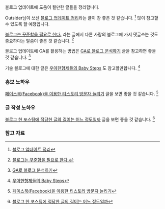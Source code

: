 블로그 업데이트에 도움이 될만한 글들을 정리합니다. 

Outsider님이 쓰신 [블로그 업데이트 정리](https://blog.outsider.ne.kr/1219)라는 글이 참 좋은 것 같습니다. [^outsider-1219] 많이 참고할 수 있도록 할 예정입니다. 

[블로그는 꾸준함을 필요로 한다.](http://sophistjin.tistory.com/748) 라는 글에서 다른 사람의 블로그에 가서 댓글쓰는 것도 중요하다는 말씀이 좋은 것 같습니다. [^sophistjin-748]

블로그 업데이트에 GA를 활용하는 방법은 [GA로 블로그 분석하기](http://www.boxnwhis.kr/2015/03/18/analyzing_blog_using_ga.html) 글을 참고하면 좋을 것 같습니다. [^boxnwhis-analyzing-blog] 

기술 블로그에 대한 글은 [우아한형제들의 Baby Steps](http://woowabros.github.io/woowabros/2016/06/30/woowabros_cto.html) 도 참고할만합니다. [^woowabros-cto]

### 홍보 노하우

[페이스북(Facebook)을 이용한 티스토리 방문자 늘리기](http://sophistjin.tistory.com/803) 글을 보면 좋을 것 같습니다. [^sophistjin-803]

### 글 작성 노하우

[블로그 한 포스팅에 적당한 글의 길이는 어느 정도일까](http://sophistjin.tistory.com/691) 글을 보면 좋을 것 같습니다. [^sophistjin-691]

### 참고 자료

[^outsider-1219]: [블로그 업데이트 정리](https://blog.outsider.ne.kr/1219)

[^boxnwhis-analyzing-blog]: [GA로 블로그 분석하기](http://www.boxnwhis.kr/2015/03/18/analyzing_blog_using_ga.html)

[^sophistjin-803]: [페이스북(Facebook)을 이용한 티스토리 방문자 늘리기](http://sophistjin.tistory.com/803)

[^sophistjin-691]: [블로그 한 포스팅에 적당한 글의 길이는 어느 정도일까](http://sophistjin.tistory.com/691)

[^sophistjin-748]: [블로그는 꾸준함을 필요로 한다.](http://sophistjin.tistory.com/748)

[^woowabros-cto]: [우아한형제들의 Baby Steps](http://woowabros.github.io/woowabros/2016/06/30/woowabros_cto.html)